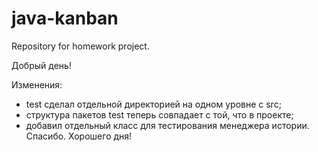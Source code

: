 # java-kanban 
Repository for homework project. 

Добрый день! 

Изменения: 
-  test сделал отдельной директорией на одном уровне с src; 
-  структура пакетов test теперь совпадает с той, что в проекте; 
-  добавил отдельный класс для тестирования менеджера истории.
Спасибо. Хорошего дня! 
